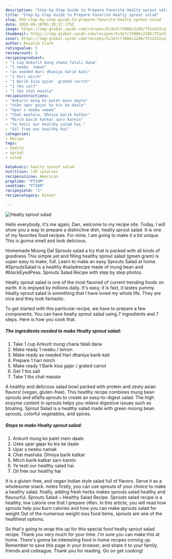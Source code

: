 ```yaml
---
description: "Step-by-Step Guide to Prepare Favorite Healty sprout salad"
title: "Step-by-Step Guide to Prepare Favorite Healty sprout salad"
slug: 993-step-by-step-guide-to-prepare-favorite-healty-sprout-salad
date: 2020-09-18T01:20:17.175Z
image: https://img-global.cpcdn.com/recipes/5c3e7c7386bc2286/751x532cq70/healty-sprout-salad-recipe-main-photo.jpg
thumbnail: https://img-global.cpcdn.com/recipes/5c3e7c7386bc2286/751x532cq70/healty-sprout-salad-recipe-main-photo.jpg
cover: https://img-global.cpcdn.com/recipes/5c3e7c7386bc2286/751x532cq70/healty-sprout-salad-recipe-main-photo.jpg
author: Rosalie Clark
ratingvalue: 5
reviewcount: 8
recipeingredient:
- "1 cup Ankurit mung chana falali dana"
- "1 neebu  lemon"
- "as needed Hari dhaniya barik kati"
- "1 hari mirch"
- "1 Barik kisa gajar  grated carrot"
- "1 tbs salt"
- "1 tbs chat masala"
recipeinstructions:
- "Ankurit mung ko palet mein daale"
- "Uske upar gajar ko kis ke daale"
- "Upar s neebu namak"
- "Chat mashala. Dhniya barik katkar"
- "Mirch barik katkar sarv karein"
- "Ye testi our healthy salad hai."
- "Oil free our healthy hai"
categories:
- Recipe
tags:
- healty
- sprout
- salad

katakunci: healty sprout salad 
nutrition: 139 calories
recipecuisine: American
preptime: "PT24M"
cooktime: "PT36M"
recipeyield: "2"
recipecategory: Dinner

---
```



![Healty sprout salad](https://img-global.cpcdn.com/recipes/5c3e7c7386bc2286/751x532cq70/healty-sprout-salad-recipe-main-photo.jpg)

Hello everybody, it's me again, Dan, welcome to my recipe site. Today, I will show you a way to prepare a distinctive dish, healty sprout salad. It is one of my favorites food recipes. For mine, I am going to make it a bit unique. This is gonna smell and look delicious.

Homemade Moong Dal Sprouts salad a try that is packed with all kinds of goodness This simple yet and filling healthy sprout salad (green gram) is super easy to make, full. Learn to make an easy Sprouts Salad at home. #SproutsSalad is a healthy #saladrecipe made of mung bean and #blackEyedPeas. Sprouts Salad Recipe with step by step photos.

Healty sprout salad is one of the most favored of current trending foods on earth. It is enjoyed by millions daily. It's easy, it is fast, it tastes yummy. Healty sprout salad is something that I have loved my whole life. They are nice and they look fantastic.


To get started with this particular recipe, we have to prepare a few components. You can have healty sprout salad using 7 ingredients and 7 steps. Here is how you cook that.

<!--inarticleads1-->

##### The ingredients needed to make Healty sprout salad:

1. Take 1 cup Ankurit mung chana falali dana
1. Make ready 1 neebu / lemon
1. Make ready as needed Hari dhaniya barik kati
1. Prepare 1 hari mirch
1. Make ready 1 Barik kisa gajar / grated carrot
1. Get 1 tbs salt
1. Take 1 tbs chat masala


A healthy and delicious salad bowl packed with protein and zesty asian flavors! (vegan, gluten-free). This healthy recipe combines mung bean sprouts and alfalfa sprouts to create an easy-to-digest salad. The high enzyme content in sprouts helps you relieve digestive issues such as bloating. Sprout Salad is a healthy salad made with green moong bean sprouts, colorful vegetables, and spices. 

<!--inarticleads2-->

##### Steps to make Healty sprout salad:

1. Ankurit mung ko palet mein daale
1. Uske upar gajar ko kis ke daale
1. Upar s neebu namak
1. Chat mashala. Dhniya barik katkar
1. Mirch barik katkar sarv karein
1. Ye testi our healthy salad hai.
1. Oil free our healthy hai


It is a gluten-free, and vegan Indian style salad full of flavors. Serve it as a wholesome snack. notes firstly, you can use sprouts of your choice to make a healthy salad. finally, adding fresh herbs makes sprouts salad healthy and flavourful. Sprouts Salad ~ Healthy Salad Recipe. Sprouts salad recipe is a healthy, low calorie one that I prepare often. In this article, you will read how sprouts help you burn calories and how you can make sprouts salad for weight Out of the numerous weight loss food items, sprouts are one of the healthiest options. 

So that's going to wrap this up for this special food healty sprout salad recipe. Thank you very much for your time. I'm sure you can make this at home. There's gonna be interesting food in home recipes coming up. Remember to save this page in your browser, and share it to your family, friends and colleague. Thank you for reading. Go on get cooking!
